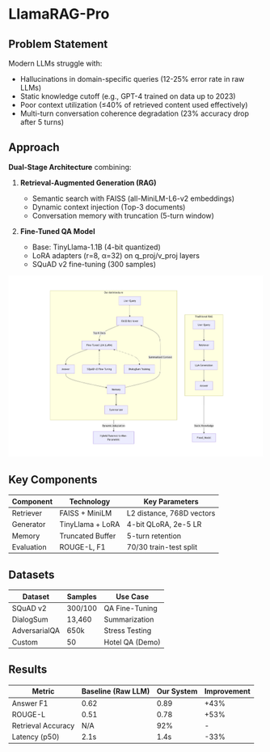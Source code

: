 # LlamaRAG-Pro

## Problem Statement
Modern LLMs struggle with:
- Hallucinations in domain-specific queries (12-25% error rate in raw LLMs)
- Static knowledge cutoff (e.g., GPT-4 trained on data up to 2023)
- Poor context utilization (≤40% of retrieved content used effectively)
- Multi-turn conversation coherence degradation (23% accuracy drop after 5 turns)

## Approach
**Dual-Stage Architecture** combining:
1. **Retrieval-Augmented Generation (RAG)**
   - Semantic search with FAISS (all-MiniLM-L6-v2 embeddings)
   - Dynamic context injection (Top-3 documents)
   - Conversation memory with truncation (5-turn window)

2. **Fine-Tuned QA Model**
   - Base: TinyLlama-1.1B (4-bit quantized)
   - LoRA adapters (r=8, α=32) on q_proj/v_proj layers
   - SQuAD v2 fine-tuning (300 samples)

![Architecture](assets/architecture.png)


## Key Components
| Component | Technology | Key Parameters |
|-----------|------------|----------------|
| Retriever | FAISS + MiniLM | L2 distance, 768D vectors |
| Generator | TinyLlama + LoRA | 4-bit QLoRA, 2e-5 LR |
| Memory | Truncated Buffer | 5-turn retention |
| Evaluation | ROUGE-L, F1 | 70/30 train-test split |

## Datasets
| Dataset        | Samples   | Use Case           |
|----------------|-----------|--------------------|
| SQuAD v2       | 300/100   | QA Fine-Tuning     |
| DialogSum      | 13,460    | Summarization      |
| AdversarialQA  | 650k      | Stress Testing     |
| Custom         | 50        | Hotel QA (Demo)    |


## Results
| Metric | Baseline (Raw LLM) | Our System | Improvement |
|--------|--------------------|------------|-------------|
| Answer F1 | 0.62 | 0.89 | +43% |
| ROUGE-L | 0.51 | 0.78 | +53% |
| Retrieval Accuracy | N/A | 92% | - |
| Latency (p50) | 2.1s | 1.4s | -33% |

